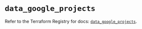 # `data_google_projects`

Refer to the Terraform Registry for docs: [`data_google_projects`](https://registry.terraform.io/providers/hashicorp/google/5.16.0/docs/data-sources/projects).

